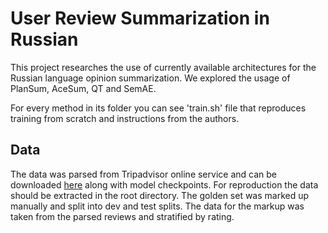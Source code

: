 # User Review Summarization in Russian

This project researches the use of currently available architectures for the Russian language opinion summarization. We explored the usage of PlanSum, AceSum, QT and SemAE.

For every method in its folder you can see 'train.sh' file that reproduces training from scratch and instructions from the authors.

## Data 
The data was parsed from Tripadvisor
online service and can be downloaded [here](https://drive.google.com/drive/folders/1sT22ORCqC_JCdMpIlqA1SmIZHDoYRKP1?usp=sharing) along with model checkpoints. For reproduction the data should be extracted in the root directory.
The golden set was marked up manually and split into dev and test splits. The data for the markup was taken from the parsed reviews and stratified by rating.
